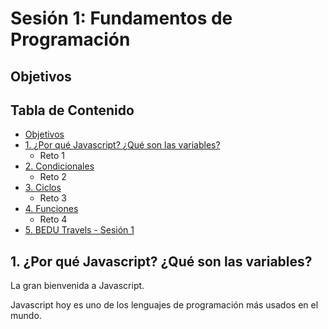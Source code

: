 # Sesión 1: Fundamentos de Programación

## Objetivos

## Tabla de Contenido
  
  - [Objetivos](#objetivos)
  - [1. ¿Por qué Javascript? ¿Qué son las variables?](#haz-un-"fork"-del-repositorio)
    - Reto 1
  - [2. Condicionales](#alcance-1-dise%C3%B1a-el-arreglo-de-objetos-tours)
    - Reto 2
  - [3. Ciclos](#alcance-2-crea-una-variable-de-usuario-en-indexjs)
    - Reto 3
  - [4. Funciones](#alcance-3-crea-una-funci%C3%B3n-buscarToursPorPais)
    - Reto 4
  - [5. BEDU Travels - Sesión 1](#alcance-4-indica-el-nombre-del-usuario-y-cu%C3%A1ntos-tours-tiene-colombia-col)


## 1. ¿Por qué Javascript? ¿Qué son las variables?

La gran bienvenida a Javascript.

Javascript hoy es uno de los lenguajes de programación más usados en el mundo.

